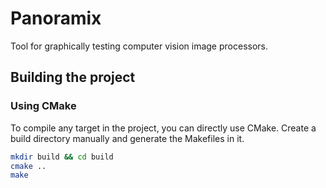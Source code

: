 # Panoramix

Tool for graphically testing computer vision image processors.

## Building the project

### Using CMake

To compile any target in the project, you can directly use CMake. Create a build directory manually and generate the 
Makefiles in it. 

```bash
mkdir build && cd build
cmake ..
make
```
